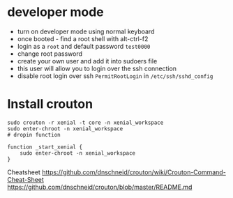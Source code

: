 # developer mode
- turn on developer mode using normal keyboard
- once booted - find a root shell with alt-ctrl-f2
- login as a `root` and default password `test0000`
- change root password 
- create your own user  and add it into sudoers file 
- this user will allow you to login over the ssh connection
- disable root login over ssh `PermitRootLogin` in `/etc/ssh/sshd_config`

# Install crouton 
```
sudo crouton -r xenial -t core -n xenial_workspace
sudo enter-chroot -n xenial_workspace
# dropin function 

function _start_xenial {
	sudo enter-chroot -n xenial_workspace
}

```

Cheatsheet
https://github.com/dnschneid/crouton/wiki/Crouton-Command-Cheat-Sheet
https://github.com/dnschneid/crouton/blob/master/README.md
